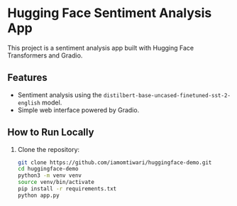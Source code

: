 # Hugging Face Sentiment Analysis App

This project is a sentiment analysis app built with Hugging Face Transformers and Gradio.

## Features
- Sentiment analysis using the `distilbert-base-uncased-finetuned-sst-2-english` model.
- Simple web interface powered by Gradio.

## How to Run Locally

1. Clone the repository:
   ```bash
   git clone https://github.com/iamomtiwari/huggingface-demo.git
   cd huggingface-demo
   python3 -m venv venv
   source venv/bin/activate
   pip install -r requirements.txt
   python app.py
